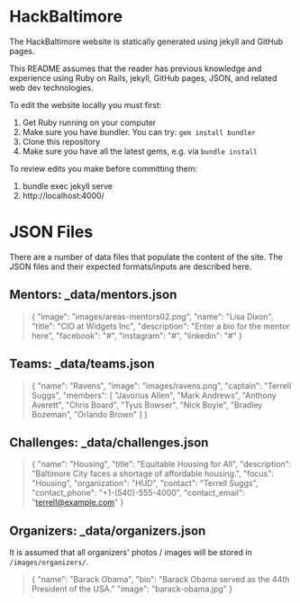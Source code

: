 # HackBaltimore

The HackBaltimore website is statically generated using jekyll and GitHub pages.

This README assumes that the reader has previous knowledge and experience using Ruby on Rails, jekyll, GitHub pages, JSON, and related web dev technologies.

To edit the website locally you must first:
1. Get Ruby running on your computer
1. Make sure you have bundler. You can try: `gem install bundler`
1. Clone this repository
1. Make sure you have all the latest gems, e.g. via `bundle install`

To review edits you make before committing them:
1. bundle exec jekyll serve
1. http://localhost:4000/

# JSON Files
There are a number of data files that populate the content of the site. The JSON files and their expected formats/inputs are described here.

## Mentors: _data/mentors.json
>  {
>    "image": "images/areas-mentors02.png",
>    "name": "Lisa Dixon",
>    "title": "CIO at Widgets Inc",
>    "description": "Enter a bio for the mentor here",
>    "facebook": "#",
>    "instagram": "#",
>    "linkedin": "#"
>  }

## Teams: _data/teams.json
>  {
>    "name": "Ravens",
>    "image": "images/ravens.png",
>    "captain": "Terrell Suggs",
>    "members": [
>      "Javorius Allen",
>      "Mark Andrews",
>      "Anthony Averett",
>      "Chris Board",
>      "Tyus Bowser",
>      "Nick Boyle",
>      "Bradley Bozeman",
>      "Orlando Brown"
>    ]
>  }

## Challenges: _data/challenges.json
>  {
>    "name": "Housing",
>    "title": "Equitable Housing for All",
>    "description": "Baltimore City faces a shortage of affordable housing.",
>    "focus": "Housing",
>    "organization": "HUD",
>    "contact": "Terrell Suggs",
>    "contact_phone": "+1-(540)-555-4000",
>    "contact_email": "terrell@example.com"
>  }

## Organizers: _data/organizers.json
It is assumed that all organizers' photos / images will be stored in `/images/organizers/`.
>   {
>      "name": "Barack Obama",
>      "bio": "Barack Obama served as the 44th President of the USA."
>      "image": "barack-obama.jpg"
>   }
